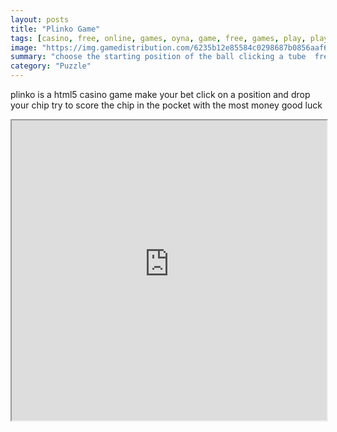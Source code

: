 ```yaml
---
layout: posts
title: "Plinko Game"
tags: [casino, free, online, games, oyna, game, free, games, play, play, games]
image: "https://img.gamedistribution.com/6235b12e85584c0298687b0856aaf657.jpg"
summary: "choose the starting position of the ball clicking a tube  free online games oyna game free games play play games"
category: "Puzzle"
---
```


plinko is a html5 casino game make your bet click on a position and drop your chip try to score the chip in the pocket with the most money good luck

<iframe width="100%" height="480px;" src="https://html5.gamedistribution.com/6235b12e85584c0298687b0856aaf657/"></iframe>